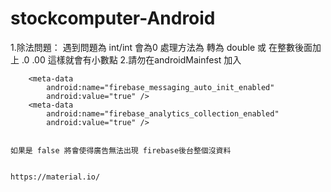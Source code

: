# stockcomputer-Android

1.除法問題： 遇到問題為 int/int 會為0 處理方法為 轉為 double 或 在整數後面加上 .0 .00 這樣就會有小數點
2.請勿在androidMainfest 加入



        <meta-data
            android:name="firebase_messaging_auto_init_enabled"
            android:value="true" />
        <meta-data
            android:name="firebase_analytics_collection_enabled"
            android:value="true" />
            
            
    如果是 false 將會使得廣告無法出現 firebase後台整個沒資料
    
    
    https://material.io/

